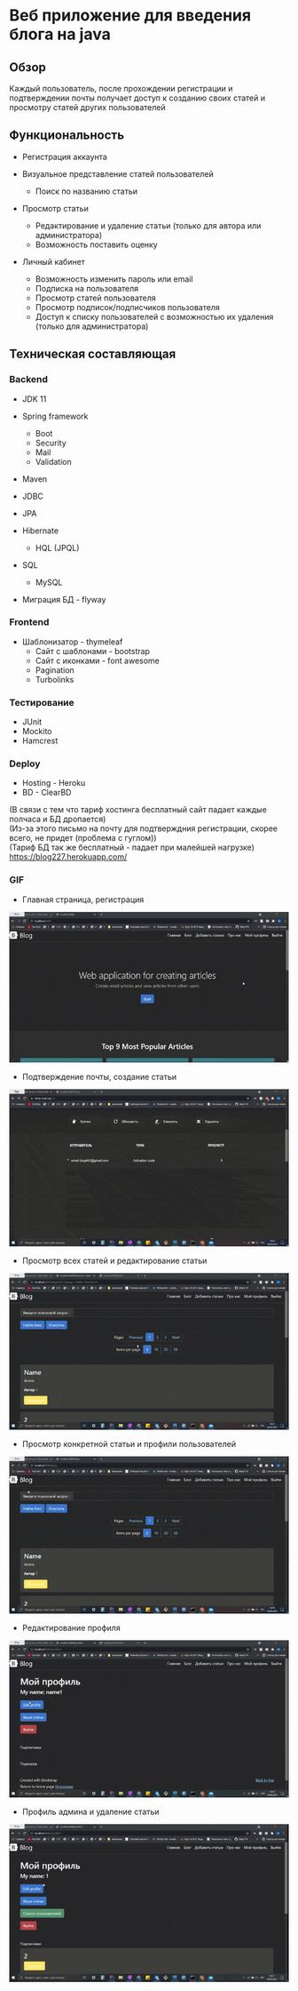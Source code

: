 # Веб приложение для введения блога на java

## Обзор
Каждый пользователь, после прохождении регистрации и подтверждении почты 
получает доступ к созданию своих статей и просмотру статей других пользователей

## Функциональность

* Регистрация аккаунта 

* Визуальное представление статей пользователей
   * Поиск по названию статьи

* Просмотр статьи
   * Редактирование и удаление статьи
    (только для автора или администратора)
   * Возможность поставить оценку
   
* Личный кабинет
   * Возможность изменить пароль или email
   * Подписка на пользователя
   * Просмотр статей пользователя
   * Просмотр подписок/подписчиков пользователя
   * Доступ к списку пользователей с возможностью их удаления
   (только для администратора)
   
## Техническая составляющая
### Backend

* JDK 11

* Spring framework
  * Boot
  * Security
  * Mail
  * Validation

* Maven
* JDBC
* JPA

* Hibernate
  * HQL (JPQL)

* SQL
  * MySQL
 
* Миграция БД - flyway

### Frontend

* Шаблонизатор - thymeleaf
  * Сайт с шаблонами - bootstrap
  * Сайт с иконками - font awesome
  * Pagination
  * Turbolinks
 
### Тестирование

* JUnit
* Mockito
* Hamcrest

### Deploy

* Hosting - Heroku  
* BD - ClearBD

(В связи с тем что тариф хостинга бесплатный сайт падает каждые полчаса и БД дропается)  
(Из-за этого письмо на почту для подтверждния регистрации, скорее всего, не придет (проблема с гуглом))  
(Тариф БД так же бесплатный - падает при малейшей нагрузке)  
https://blog227.herokuapp.com/  

### GIF

* Главная страница, регистрация

![](gif_for_git/1.gif)

* Подтверждение почты, создание статьи

![](gif_for_git/2.gif)

* Просмотр всех статей и редактирование статьи

![](gif_for_git/3.gif)

* Просмотр конкретной статьи и профили пользователей

![](gif_for_git/4.gif)

* Редактирование профиля

![](gif_for_git/5.gif)

* Профиль админа и удаление статьи

![](gif_for_git/6.gif)



